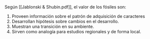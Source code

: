 Según [[Jablonski & Shubin.pdf]], el valor de los fósiles son:
1. Proveen información sobre el patrón de adquisición de caracteres
2. Desarrollan hipótesis sobre cambios en el desarrollo. 
3. Muestran una transición en su ambiente. 
4. Sirven como analogía para estudios regionales y de forma local. 